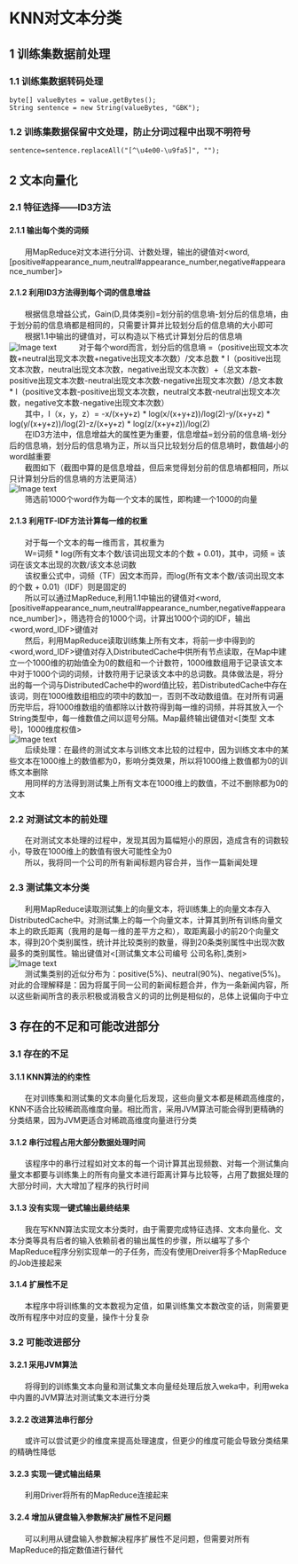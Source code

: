 # KNN对文本分类
## 1 训练集数据前处理
### 1.1 训练集数据转码处理 
```
byte[] valueBytes = value.getBytes();
String sentence = new String(valueBytes, "GBK");
```
### 1.2 训练集数据保留中文处理，防止分词过程中出现不明符号
```
sentence=sentence.replaceAll("[^\u4e00-\u9fa5]", "");
```
## 2 文本向量化
### 2.1 特征选择——ID3方法
#### 2.1.1 输出每个类的词频
&emsp;&emsp;用MapReduce对文本进行分词、计数处理，输出的键值对<word,[positive#appearance_num,neutral#appearance_number,negative#appearance_number]>
#### 2.1.2 利用ID3方法得到每个词的信息增益
&emsp;&emsp;根据信息增益公式，Gain(D,具体类别)=划分前的信息墒-划分后的信息墒，由于划分前的信息墒都是相同的，只需要计算并比较划分后的信息墒的大小即可  
&emsp;&emsp;根据1.1中输出的键值对，可以构造以下格式计算划分后的信息墒
![Image text](https://raw.github.com/cjjloves/Project2/master/pro2_pic/table1.JPG)  
&emsp;&emsp;对于每个word而言，划分后的信息墒 =（positive出现文本次数+neutral出现文本次数+negative出现文本次数）/文本总数 * I（positive出现文本次数，neutral出现文本次数，negative出现文本次数）+（总文本数-positive出现文本次数-neutral出现文本次数-negative出现文本次数）/总文本数 * I（positive文本数-positive出现文本次数，neutral文本数-neutral出现文本次数，negative文本数-negative出现文本次数）  
&emsp;&emsp;其中，I（x，y，z）= -x/(x+y+z) * log(x/(x+y+z))/log(2)-y/(x+y+z) * log(y/(x+y+z))/log(2)-z/(x+y+z) * log(z/(x+y+z))/log(2)  
&emsp;&emsp;在ID3方法中，信息增益大的属性更为重要，信息增益=划分前的信息墒-划分后的信息墒，划分后的信息墒为正，所以当只比较划分后的信息墒时，数值越小的word越重要  
&emsp;&emsp;截图如下（截图中算的是信息增益，但后来觉得划分前的信息墒都相同，所以只计算划分后的信息墒的方法更简洁）  
![Image text](https://raw.github.com/cjjloves/Project2/master/pro2_pic/Gain_change.JPG)  
&emsp;&emsp;筛选前1000个word作为每一个文本的属性，即构建一个1000的向量
#### 2.1.3 利用TF-IDF方法计算每一维的权重
&emsp;&emsp;对于每一个文本的每一维而言，其权重为  
&emsp;&emsp;W=词频 * log(所有文本个数/该词出现文本的个数 + 0.01)，其中，词频 = 该词在该文本出现的次数/该文本总词数  
&emsp;&emsp;该权重公式中，词频（TF）因文本而异，而log(所有文本个数/该词出现文本的个数 + 0.01)（IDF）则是固定的  
&emsp;&emsp;所以可以通过MapReduce,利用1.1中输出的键值对<word,[positive#appearance_num,neutral#appearance_number,negative#appearance_number]>，筛选符合的1000个词，计算出1000个词的IDF，输出<word,word_IDF>键值对  
&emsp;&emsp;然后，利用MapReduce读取训练集上所有文本，将前一步中得到的<word,word_IDF>键值对存入DistributedCache中供所有节点读取，在Map中建立一个1000维的初始值全为0的数组和一个计数符，1000维数组用于记录该文本中对于1000个词的词频，计数符用于记录该文本中的总词数。具体做法是，将分出的每一个词与DistributedCache中的word值比较，若DistributedCache中存在该词，则在1000维数组相应的项中的数加一，否则不改动数组值。在对所有词遍历完毕后，将1000维数组的值都除以计数符得到每一维的词频，并将其放入一个String类型中，每一维数值之间以逗号分隔。Map最终输出键值对<[类型  文本号]，1000维度权值>  
![Image text](https://raw.github.com/cjjloves/Project2/master/pro2_pic/weighted.JPG)  
&emsp;&emsp;后续处理：在最终的测试文本与训练文本比较的过程中，因为训练文本中的某些文本在1000维上的数值都为0，影响分类效果，所以将1000维上数值都为0的训练文本删除  
&emsp;&emsp;用同样的方法得到测试集上所有文本在1000维上的数值，不过不删除都为0的文本  
### 2.2 对测试文本的前处理
&emsp;&emsp;在对测试文本处理的过程中，发现其因为篇幅短小的原因，造成含有的词数较小，导致在1000维上的数值有很大可能性全为0  
&emsp;&emsp;所以，我将同一个公司的所有新闻标题内容合并，当作一篇新闻处理
### 2.3 测试集文本分类
&emsp;&emsp;利用MapReduce读取测试集上的向量文本，将训练集上的向量文本存入DistributedCache中。对测试集上的每一个向量文本，计算其到所有训练向量文本上的欧氏距离（我用的是每一维的差平方之和），取距离最小的前20个向量文本，得到20个类别属性，统计并比较类别的数量，得到20条类别属性中出现次数最多的类别属性。输出键值对<[测试集文本公司编号 公司名称],类别>  
![Image text](https://raw.github.com/cjjloves/Project2/master/pro2_pic/knn_result.JPG)  
&emsp;&emsp;测试集类别的近似分布为：positive(5%)、neutral(90%)、negative(5%)。对此的合理解释是：因为将属于同一公司的新闻标题合并，作为一条新闻内容，所以这些新闻所含的表示积极或消极含义的词的比例是相似的，总体上说偏向于中立
## 3 存在的不足和可能改进部分
### 3.1 存在的不足
#### 3.1.1 KNN算法的约束性
&emsp;&emsp;在对训练集和测试集的文本向量化后发现，这些向量文本都是稀疏高维度的，KNN不适合比较稀疏高维度向量。相比而言，采用JVM算法可能会得到更精确的分类结果，因为JVM更适合对稀疏高维度向量进行分类
#### 3.1.2 串行过程占用大部分数据处理时间
&emsp;&emsp;该程序中的串行过程如对文本的每一个词计算其出现频数、对每一个测试集向量文本都要与训练集上的所有向量文本进行距离计算与比较等，占用了数据处理的大部分时间，大大增加了程序的执行时间
#### 3.1.3 没有实现一键式输出最终结果
&emsp;&emsp;我在写KNN算法实现文本分类时，由于需要完成特征选择、文本向量化、文本分类等具有后者的输入依赖前者的输出属性的步骤，所以编写了多个MapReduce程序分别实现单一的子任务，而没有使用Dreiver将多个MapReduce的Job连接起来
#### 3.1.4 扩展性不足
&emsp;&emsp;本程序中将训练集的文本数视为定值，如果训练集文本数改变的话，则需要更改所有程序中对应的变量，操作十分复杂
### 3.2 可能改进部分
#### 3.2.1 采用JVM算法
&emsp;&emsp;将得到的训练集文本向量和测试集文本向量经处理后放入weka中，利用weka中内置的JVM算法对测试集文本进行分类
#### 3.2.2 改进算法串行部分
&emsp;&emsp;或许可以尝试更少的维度来提高处理速度，但更少的维度可能会导致分类结果的精确性降低
#### 3.2.3 实现一键式输出结果
&emsp;&emsp;利用Driver将所有的MapReduce连接起来
#### 3.2.4 增加从键盘输入参数解决扩展性不足问题
&emsp;&emsp;可以利用从键盘输入参数解决程序扩展性不足问题，但需要对所有MapReduce的指定数值进行替代
